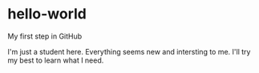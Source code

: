 # hello-world
My first step in GitHub

I'm just a student here. 
Everything seems new and intersting to me. 
I'll try my best to learn what I need. 
